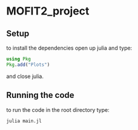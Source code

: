 # MOFIT2_project

## Setup
to install the dependencies open up julia and type:
```julia
using Pkg
Pkg.add("Plots")
```
and close julia.

## Running the code
to run the code in the root directory type:
```bash
julia main.jl
```